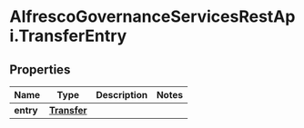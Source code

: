 # AlfrescoGovernanceServicesRestApi.TransferEntry

## Properties
Name | Type | Description | Notes
------------ | ------------- | ------------- | -------------
**entry** | [**Transfer**](Transfer.md) |  | 


